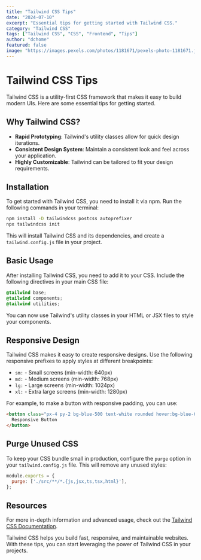 ```yaml
---
title: "Tailwind CSS Tips"
date: "2024-07-10"
excerpt: "Essential tips for getting started with Tailwind CSS."
category: "Tailwind CSS"
tags: ["Tailwind CSS", "CSS", "Frontend", "Tips"]
author: "dchome"
featured: false
image: "https://images.pexels.com/photos/1181671/pexels-photo-1181671.jpeg?auto=compress&cs=tinysrgb&w=1260&h=750&dpr=2"
---
```


# Tailwind CSS Tips

Tailwind CSS is a utility-first CSS framework that makes it easy to build modern UIs. Here are some essential tips for getting started.

## Why Tailwind CSS?

- **Rapid Prototyping**: Tailwind's utility classes allow for quick design iterations.
- **Consistent Design System**: Maintain a consistent look and feel across your application.
- **Highly Customizable**: Tailwind can be tailored to fit your design requirements.

## Installation

To get started with Tailwind CSS, you need to install it via npm. Run the following commands in your terminal:

```bash
npm install -D tailwindcss postcss autoprefixer
npx tailwindcss init
```

This will install Tailwind CSS and its dependencies, and create a `tailwind.config.js` file in your project.

## Basic Usage

After installing Tailwind CSS, you need to add it to your CSS. Include the following directives in your main CSS file:

```css
@tailwind base;
@tailwind components;
@tailwind utilities;
```

You can now use Tailwind's utility classes in your HTML or JSX files to style your components.

## Responsive Design

Tailwind CSS makes it easy to create responsive designs. Use the following responsive prefixes to apply styles at different breakpoints:

- `sm:` - Small screens (min-width: 640px)
- `md:` - Medium screens (min-width: 768px)
- `lg:` - Large screens (min-width: 1024px)
- `xl:` - Extra large screens (min-width: 1280px)

For example, to make a button with responsive padding, you can use:

```html
<button class="px-4 py-2 bg-blue-500 text-white rounded hover:bg-blue-600 md:px-6">
  Responsive Button
</button>
```

## Purge Unused CSS

To keep your CSS bundle small in production, configure the `purge` option in your `tailwind.config.js` file. This will remove any unused styles:

```js
module.exports = {
  purge: ['./src/**/*.{js,jsx,ts,tsx,html}'],
};
```

## Resources

For more in-depth information and advanced usage, check out the [Tailwind CSS Documentation](https://tailwindcss.com/docs).

Tailwind CSS helps you build fast, responsive, and maintainable websites. With these tips, you can start leveraging the power of Tailwind CSS in your projects.
